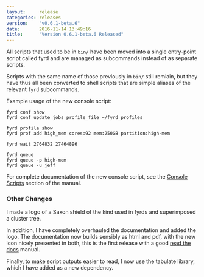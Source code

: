 ```yaml
---
layout:     release
categories: releases
version:    "v0.6.1-beta.6"
date:       2016-11-14 13:49:16
title:      "Version 0.6.1-beta.6 Released"
---
```


All scripts that used to be in `bin/` have been moved into a single
entry-point script called fyrd and are managed as subcommands instead
of as separate scripts.

Scripts with the same name of those previously in `bin/` still remiain, but
they have thus all been converted to shell scripts that are simple aliases of
the relevant `fyrd` subcommands.

<!--break-->

Example usage of the new console script:

```
fyrd conf show
fyrd conf update jobs profile_file ~/fyrd_profiles

fyrd profile show
fyrd prof add high_mem cores:92 mem:250GB partition:high-mem

fyrd wait 2764832 27464896

fyrd queue
fyrd queue -p high-mem
fyrd queue -u jeff
```

For complete documentation of the new console script, see the
[Console Scripts](https://fyrd.readthedocs.io/en/latest/console.html)
section of the manual.

<h3>Other Changes</h3>

I made a logo of a Saxon shield of the kind used in fyrds and superimposed a
cluster tree.

In addition, I have completely overhauled the documentation and added the logo.
The documentation now builds sensibly as html and pdf, with the new icon nicely
presented in both, this is the first release with a good
[read the docs](https://fyrd.readthedocs.io) manual.

Finally, to make script outputs easier to read, I now use the tabulate library,
which I have added as a new dependency.

